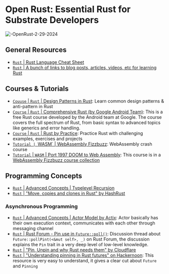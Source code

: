 # Open Rust: Essential Rust for Substrate Developers

![-OpenRust-2-29-2024](https://github.com/openguild-labs/open-rust/assets/56880684/36780f74-079c-45ab-986a-f69e414a3a30)

## General Resources
- [`Rust` | Rust Language Cheat Sheet](https://cheats.rs/)
- [`Rust` | A bunch of links to blog posts, articles, videos, etc for learning Rust](https://github.com/ctjhoa/rust-learning)
## Courses & Tutorials
- [`Couuse` | `Rust` | Design Patterns in Rust](https://rust-unofficial.github.io/patterns/): Learn common design patterns & anti-pattern in Rust
- [`Course` | `Rust` | Comprehensive Rust (by Google Android Team)](https://github.com/google/comprehensive-rust): This is a free Rust course developed by the Android team at Google. The course covers the full spectrum of Rust, from basic syntax to advanced topics like generics and error handling.
- [`Course` | `Rust` | Rust by Practice](https://practice.course.rs/why-exercise.html): Practice Rust with challenging examples, exercises and projects
- [`Tutorial | `WASM` | WebAssembly Fizzbuzz](https://github.com/diekmann/wasm-fizzbuzz): WebAssembly crash course
- [`Tutorial` | `WASM` | Port 1997 DOOM to Web Assembly](https://github.com/diekmann/wasm-fizzbuzz/tree/main/doom): This course is in a [WebAssembly Fizzbuzz course collection](https://github.com/diekmann/wasm-fizzbuzz/)
## Programming Concepts
- [`Rust` | Advanced Concepts | Typelevel Recursion](https://beachape.com/blog/2017/03/12/gentle-intro-to-type-level-recursion-in-Rust-from-zero-to-frunk-hlist-sculpting/)
- [`Rust` | "Move, copies and clones in Rust" by HashRust](https://hashrust.com/blog/moves-copies-and-clones-in-rust/)
### Asynchronous Programming
- [`Rust` | Advanced Concepts | Actor Model by Actix](https://actix.rs/docs/actix/actor/): Actor basically has their own execution context, communicates with each other through messaging channel
- [`Rust` | Rust Forum - Pin use in `Future::poll()`](https://users.rust-lang.org/t/pin-use-in-futures-poll/80264/7): Discussion thread about `Future::pollPint(<&mut self>, _)` on Rust Forum, the discussion explains the `Pin` trait in a very deep level of low-level knowledge.
- [`Rust` | "Pin, Unpin and why Rust needs them" by Cloudflare](https://blog.cloudflare.com/pin-and-unpin-in-rust/)
- [`Rust` | "Understanding pinning in Rust futures" on Hackernoon](https://hackernoon.com/pin-safety-understanding-pinning-in-rust-futures): This resource is very easy to understand, it gives a clear cut about `Future` and `Pinning`

